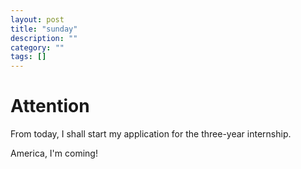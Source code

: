 ```yaml
---
layout: post
title: "sunday"
description: ""
category: ""
tags: []
---
```


# Attention

From today, I shall start my application for the three-year internship.

America, I'm coming!
